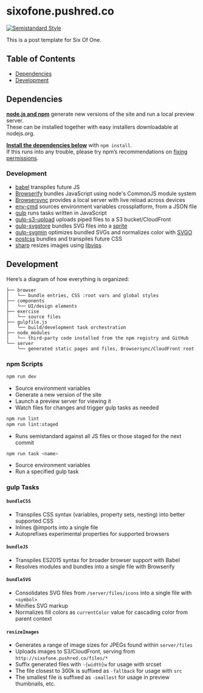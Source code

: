 sixofone.pushred.co
===================

[![Semistandard Style][semistandard-badge]][semistandard]

This is a post template for Six Of One. 

Table of Contents
-----------------

- [Dependencies](#dependencies)
- [Development](#development)

Dependencies
------------

**[node.js and npm][node]** generate new versions of the site and run a local preview server.<br>
These can be installed together with easy installers downloadable at nodejs.org.

**[Install the dependencies below][npm]** with `npm install`.<br>
If this runs into any trouble, please try npm’s recommendations on [fixing permissions][npm-permissions].

### Development

- [babel][babel] transpiles future JS
- [Browserify][bs] bundles JavaScript using node's CommonJS module system 
- [Browsersync][bs] provides a local server with live reload across devices
- [env-cmd][env-cmd] sources environment variables crossplatform, from a JSON file
- [gulp][gulp] runs tasks written in JavaScript
- [gulp-s3-upload][gulp-s3-upload] uploads piped files to a S3 bucket/CloudFront
- [gulp-svgstore][svgstore] bundles SVG files into a [sprite][sprites]
- [gulp-svgmin][svgmin] optimizes bundled SVGs and normalizes color with [SVGO][svgo]
- [postcss][postcss] bundles and transpiles future CSS
- [sharp][sharp] resizes images using [libvips][libvips]

Development
-----------

Here’s a diagram of how everything is organized:

    ├── browser
    │   └── bundle entries, CSS :root vars and global styles
    ├── components
    │   └── UI/design elements
    ├── exercise
    │   └── source files
    ├── gulpfile.js
    │   └── build/development task orchestration
    ├── node_modules
    │   └── third-party code installed from the npm registry and GitHub
    └── server
        └── generated static pages and files, Browsersync/CloudFront root

### npm Scripts

```sh
npm run dev
```

- Source environment variables
- Generate a new version of the site
- Launch a preview server for viewing it
- Watch files for changes and trigger gulp tasks as needed

```sh
npm run lint
npm run lint:staged
```

- Runs semistandard against all JS files or those staged for the next commit

```sh
npm run task <name>
```

- Source environment variables
- Run a specified gulp task

### gulp Tasks

#### `bundleCSS`

- Transpiles CSS syntax (variables, property sets, nesting) into better supported CSS
- Inlines @imports into a single file
- Autoprefixes experimental properties for supported browsers

#### `bundleJS`

- Transpiles ES2015 syntax for broader browser support with Babel
- Resolves modules and bundles into a single file with Browserify

#### `bundleSVG`

- Consolidates SVG files from `/server/files/icons` into a single file with `<symbol>`
- Minifies SVG markup
- Normalizes fill colors as `currentColor` value for cascading color from parent context 

#### `resizeImages`

- Generates a range of image sizes for JPEGs found within `server/files`
- Uploads images to S3/CloudFront, serving from `http://sixofone.pushred.co/files/*`
- Suffix generated files with `-{width}w` for usage with srcset
- The file closest to 300k is suffixed as `-fallback` for usage with `src`
- The smallest file is suffixed as `-smallest` for usage in preview thumbnails, etc.

[semistandard]: https://github.com/Flet/semistandard
[semistandard-badge]: https://img.shields.io/badge/code%20style-semistandard-brightgreen.svg?style=flat

[node]: https://nodejs.org
[npm]: https://docs.npmjs.com/getting-started/installing-npm-packages-locally
[npm-permissions]: https://docs.npmjs.com/getting-started/fixing-npm-permissions

[babel]: https://babeljs.io/
[browserify]: http://browserify.org/ 
[bs]: https://www.browsersync.io/
[env-cmd]: https://github.com/toddbluhm/env-cmd
[gulp]: http://gulpjs.com/
[gulp-s3-upload]: https://github.com/clineamb/gulp-s3-upload
[libvips]: http://www.vips.ecs.soton.ac.uk/
[postcss]: http://postcss.org/
[sharp]: https://github.com/lovell/sharp
[svgstore]: https://github.com/w0rm/gulp-svgstore
[svgmin]: https://github.com/ben-eb/gulp-svgmin
[svgo]: https://github.com/svg/svgo

[sprites]: https://css-tricks.com/svg-symbol-good-choice-icons/
